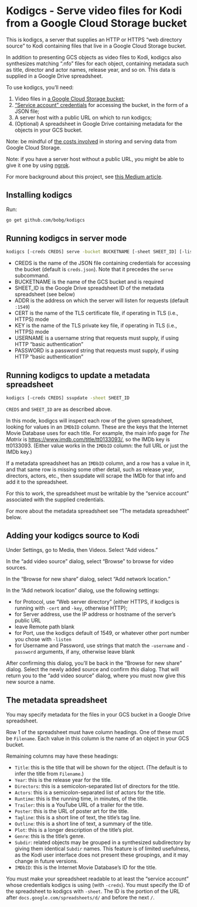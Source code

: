 # Kodigcs - Serve video files for Kodi from a Google Cloud Storage bucket

This is kodigcs,
a server that supplies an HTTP or HTTPS “web directory source” to Kodi
containing files that live in a Google Cloud Storage bucket.

In addition to presenting GCS objects as video files to Kodi,
kodigcs also synthesizes matching “.nfo” files for each object,
containing metadata such as title,
director and actor names,
release year,
and so on.
This data is supplied in a Google Drive spreadsheet.

To use kodigcs, you’ll need:

1. Video files in [a Google Cloud Storage bucket](https://cloud.google.com/storage/docs/introduction);
2. [“Service account” credentials](https://cloud.google.com/iam/docs/service-accounts) for accessing the bucket, in the form of a JSON file;
3. A server host with a public URL on which to run kodigcs;
4. (Optional) A spreadsheet in Google Drive containing metadata for the objects in your GCS bucket.

Note:
be mindful of [the costs involved](https://cloud.google.com/storage/pricing) in storing and serving data from Google Cloud Storage.

Note:
if you have a server host without a public URL,
you might be able to give it one by using [ngrok](https://ngrok.com/).

For more background about this project,
see [this Medium article](https://bobglickstein.medium.com/i-have-realized-my-dvd-streaming-dreams-5769de5a0c0).

## Installing kodigcs

Run:

```sh
go get github.com/bobg/kodigcs
```

## Running kodigcs in server mode

```sh
kodigcs [-creds CREDS] serve -bucket BUCKETNAME [-sheet SHEET_ID] [-listen ADDR] [-cert CERT] [-key KEY] [-username USERNAME] [-password PASSWORD]
```

- CREDS is the name of the JSON file containing credentials for accessing the bucket (default is `creds.json`). Note that it precedes the `serve` subcommand.
- BUCKETNAME is the name of the GCS bucket and is required
- SHEET_ID is the Google Drive spreadsheet ID of the metadata spreadsheet (see below)
- ADDR is the address on which the server will listen for requests (default `:1549`)
- CERT is the name of the TLS certificate file, if operating in TLS (i.e., HTTPS) mode
- KEY is the name of the TLS private key file, if operating in TLS (i.e., HTTPS) mode
- USERNAME is a username string that requests must supply, if using HTTP “basic authentication”
- PASSWORD is a password string that requests must supply, if using HTTP “basic authentication”

## Running kodigcs to update a metadata spreadsheet

```sh
kodigcs [-creds CREDS] ssupdate -sheet SHEET_ID
```

`CREDS` and `SHEET_ID` are as described above.

In this mode, kodigcs will inspect each row of the given spreadsheet,
looking for values in an `IMDbID` column.
These are the keys that the Internet Movie Database uses for each title.
For example,
the main info page for _The Matrix_ is https://www.imdb.com/title/tt0133093/,
so the IMDb key is tt0133093.
(Either value works in the `IMDbID` column:
the full URL or just the IMDb key.)

If a metadata spreadsheet has an `IMDbID` column,
and a row has a value in it,
and that same row is missing some other detail,
such as release year, directors, actors, etc.,
then ssupdate will scrape the IMDb for that info
and add it to the spreadsheet.

For this to work,
the spreadsheet must be writable by the “service account” associated with the supplied credentials.

For more about the metadata spreadsheet see “The metadata spreadsheet” below.

## Adding your kodigcs source to Kodi

Under Settings,
go to Media,
then Videos.
Select “Add videos.”

In the “add video source” dialog,
select “Browse” to browse for video sources.

In the “Browse for new share” dialog,
select “Add network location.”

In the “Add network location” dialog,
use the following settings:

- for Protocol, use “Web server directory” (either HTTPS, if kodigcs is running with `-cert` and `-key`, otherwise HTTP);
- for Server address, use the IP address or hostname of the server’s public URL
- leave Remote path blank
- for Port, use the kodigcs default of 1549, or whatever other port number you chose with `-listen`
- for Username and Password, use strings that match the `-username` and `-password` arguments, if any, otherwise leave blank

After confirming this dialog,
you’ll be back in the “Browse for new share” dialog.
Select the newly added source and confirm _this_ dialog.
That will return you to the “add video source” dialog,
where you must now give this new source a name.

## The metadata spreadsheet

You may specify metadata for the files in your GCS bucket in a Google Drive spreadsheet.

Row 1 of the spreadsheet must have column headings.
One of these must be `Filename`.
Each value in this column is the name of an object in your GCS bucket.

Remaining columns may have these headings:

- `Title`: this is the title that will be shown for the object. (The default is to infer the title from `Filename`.)
- `Year`: this is the release year for the title.
- `Directors`: this is a semicolon-separated list of directors for the title.
- `Actors`: this is a semicolon-separated list of actors for the title.
- `Runtime`: this is the running time, in minutes, of the title.
- `Trailer`: this is a YouTube URL of a trailer for the title.
- `Poster`: this is the URL of poster art for the title.
- `Tagline`: this is a short line of text, the title’s tag line.
- `Outline`: this is a short line of text, a summary of the title.
- `Plot`: this is a longer description of the title’s plot.
- `Genre`: this is the title’s genre.
- `Subdir`: related objects may be grouped in a synthesized subdirectory by giving them identical `Subdir` names. This feature is of limited usefulness, as the Kodi user interface does not present these groupings, and it may change in future versions.
- `IMDbID`: this is the Internet Movie Database’s ID for the title.

You must make your spreadsheet readable to at least the “service account” whose credentials kodigcs is using (with `-creds`).
You must specify the ID of the spreadsheet to kodigcs with `-sheet`.
The ID is the portion of the URL after `docs.google.com/spreadsheets/d/` and before the next `/`.
